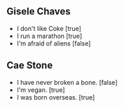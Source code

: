 ## Gisele Chaves

- I don't like Coke [true]
- I run a marathon [true]
- I'm afraid of aliens [false]

## Cae Stone

- I have never broken a bone. [false]
- I'm vegan. [true]
- I was born overseas. [true]